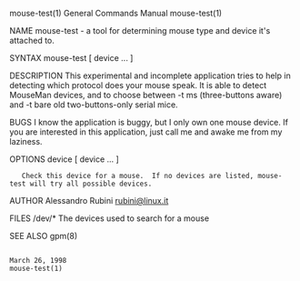 mouse-test(1)                                                                              General Commands Manual                                                                              mouse-test(1)



NAME
       mouse-test - a tool for determining mouse type and device it's attached to.

SYNTAX
       mouse-test [ device ... ]

DESCRIPTION
       This experimental and incomplete application tries to help in detecting which protocol does your mouse speak. It is able to detect MouseMan devices, and to choose between -t ms (three-buttons aware)
       and -t bare old two-buttons-only serial mice.


BUGS
       I know the application is buggy, but I only own one mouse device.  If you are interested in this application, just call me and awake me from my laziness.


   OPTIONS
       device [ device ... ]

       Check this device for a mouse.  If no devices are listed, mouse-test will try all possible devices.


AUTHOR
       Alessandro Rubini <rubini@linux.it>


FILES
       /dev/*              The devices used to search for a mouse


SEE ALSO
       gpm(8)




                                                                                                March 26, 1998                                                                                  mouse-test(1)
